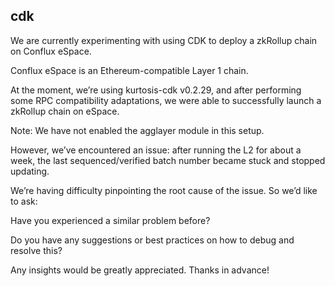 ## cdk

We are currently experimenting with using CDK to deploy a zkRollup chain on Conflux eSpace.

Conflux eSpace is an Ethereum-compatible Layer 1 chain.

At the moment, we’re using kurtosis-cdk v0.2.29, and after performing some RPC compatibility adaptations, we were able to successfully launch a zkRollup chain on eSpace.

Note: We have not enabled the agglayer module in this setup.

However, we’ve encountered an issue: after running the L2 for about a week, the last sequenced/verified batch number became stuck and stopped updating.

We’re having difficulty pinpointing the root cause of the issue.
So we’d like to ask:

Have you experienced a similar problem before?

Do you have any suggestions or best practices on how to debug and resolve this?

Any insights would be greatly appreciated. Thanks in advance!
